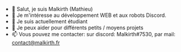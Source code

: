 - 👋 Salut, je suis Malkirth (Mathieu)
- 👀 Je m'intéresse au développement WEB et aux robots Discord.
- 🌱 Je suis actuellement étudiant
- 💞️ Je peux aider pour différents petits / moyens projets
- 📫 Vous pouvez me contacter: sur discord: Malkirth#7530, par mail: contact@malkirth.fr

